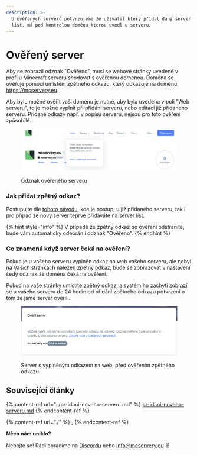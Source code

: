 ```yaml
---
description: >-
  U ověřených serverů potvrzujeme že uživatel který přidal daný server na server
  list, má pod kontrolou doménu kterou uvedl u serveru.
---
```


# Ověřený server

Aby se zobrazil odznak "Ověřeno", musí se webové stránky uvedené v profilu Minecraft serveru shodovat s ověřenou doménou. Doména se ověřuje pomocí umístění zpětného odkazu, který odkazuje na doménu https://mcservery.eu.

Aby bylo možné ověřit vaši doménu je nutné, aby byla uvedena v poli "Web serveru", to je možné vyplnit při přidání serveru, nebo editaci již přidaného serveru. Přidané odkazy např. v popisu serveru, nejsou pro toto ověření způsobilé.

<figure><img src="../../.gitbook/assets/Snimek_obrazovky_2023-03-23_v_14.12.54.png" alt=""><figcaption><p>Odznak ověřeného serveru</p></figcaption></figure>

### Jak přidat zpětný odkaz?

Postupujte dle [tohoto návodu](https://help.mcservery.eu/spravci-serveru/zpe-tny-odkaz#jak-postupovat-pri-registraci-noveho-serveru), kde je postup, u již přidaného serveru, tak i pro případ že nový server teprve přidáváte na server list.

{% hint style="info" %}
V případě že zpětný odkaz po ověření odstraníte, bude vám automaticky odebrán i odznak "Ověřeno".
{% endhint %}

### Co znamená když server čeká na ověření?

Pokud je u vašeho serveru vyplněn odkaz na web vašeho serveru, ale nebyl na Vašich stránkách nalezen zpětný odkaz, bude se zobrazovat v nastavení šedý odznak že doména čeká na ověření.

Pokud na vaše stránky umístíte zpětný odkaz, a systém ho zachytí zobrazí se u vašeho serveru do 24 hodin od přidání zpětného odkazu potvrzení o tom že jsme server ověřili.

<figure><img src="../../.gitbook/assets/image (2).png" alt=""><figcaption><p>Server s vyplněným odkazem na web, před ověřením zpětného odkazu.</p></figcaption></figure>

## Související články

{% content-ref url="../pr-idani-noveho-serveru.md" %}
[pr-idani-noveho-serveru.md](../pr-idani-noveho-serveru.md)
{% endcontent-ref %}

{% content-ref url="./" %}
[.](./)
{% endcontent-ref %}

**Něco nám uniklo?**

Nebojte se! Rádi poradíme na [Discordu](https://discord.mcservery.eu) nebo [info@mcservery.eu](mailto:info@mcservery.eu) ✌️
